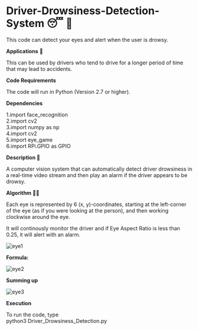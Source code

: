 # Driver-Drowsiness-Detection-System 😴 🚗
This code can detect your eyes and alert when the user is drowsy.


**Applications** 🎯

This can be used by drivers who tend to drive for a longer period of time that may lead to accidents.


**Code Requirements**

The code will run in Python (Version 2.7 or higher).


**Dependencies**

1.import face_recognition       
2.import cv2     
3.import numpy as np     
4.import cv2       
5.import eye_game   
6.import RPi.GPIO as GPIO



**Description 📌**

A computer vision system that can automatically detect driver drowsiness in a real-time video stream and then play an alarm if the driver appears to be drowsy.


**Algorithm 👨‍🔬**

Each eye is represented by 6 (x, y)-coordinates, starting at the left-corner of the eye (as if you were looking at the person), and then working clockwise around the eye.

It will continously monitor the driver and if Eye Aspect Ratio is less than 0.25, it will alert with an alarm.

![eye1](https://user-images.githubusercontent.com/76579075/128130146-ac83e5d9-7a29-4326-9a18-74007e53b6b4.jpg)


**Formula:**

![eye2](https://user-images.githubusercontent.com/76579075/128130227-78c2a745-d00c-49a2-b008-2a32f7432bfd.jpg)


**Summing up**

![eye3](https://user-images.githubusercontent.com/76579075/128130408-b1132459-e934-42f9-94e4-7baad8f6dc04.jpg)


**Execution**

To run the code, type  
python3 Driver_Drowsiness_Detection.py


